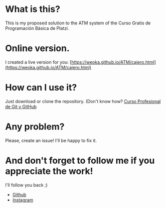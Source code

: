 # What is this?
This is my proposed solution to the ATM system of the Curso Gratis de Programación Básica de Platzi.

# Online version.
I created a live version for you: [https://weoka.github.io/ATM/cajero.html](https://weoka.github.io/ATM/cajero.html)

# How can I use it?
Just download or clone the repository. (Don't know how? [Curso Profesional de Git y GitHub](https://platzi.com/clases/git-github/)

# Any problem?
Please, create an issue! I'll be happy to fix it.

# And don't forget to follow me if you appreciate the work!
I'll follow you back ;)

* [Github](https://github.com/weoka)
* [Instagram](https://www.instagram.com/weokap/)
